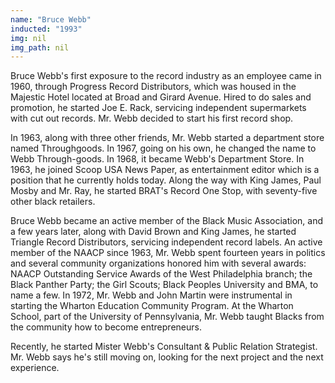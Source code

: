 ```yaml
---
name: "Bruce Webb"
inducted: "1993"
img: nil
img_path: nil
---
```


Bruce Webb's first exposure to the record industry as an employee came in 1960, through Progress Record Distributors, which was housed in the Majestic Hotel located at Broad and Girard Avenue. Hired to do sales and promotion, he started Joe E. Rack, servicing independent supermarkets with cut out records. Mr. Webb decided to start his first record shop.

In 1963, along with three other friends, Mr. Webb started a department store named Throughgoods. In 1967, going on his own, he changed the name to Webb Through-goods. In 1968, it became Webb's Department Store. In 1963, he joined Scoop USA News Paper, as entertainment editor which is a position that he currently holds today. Along the way with King James, Paul Mosby and Mr. Ray, he started BRAT's Record One Stop, with seventy-five other black retailers.

Bruce Webb became an active member of the Black Music Association, and a few years later, along with David Brown and King James, he started Triangle Record Distributors, servicing independent record labels. An active member of the NAACP since 1963, Mr. Webb spent fourteen years in politics and several community organizations honored him with several awards: NAACP Outstanding Service Awards of the West Philadelphia branch; the Black Panther Party; the Girl Scouts; Black Peoples University and BMA, to name a few. In 1972, Mr. Webb and John Martin were instrumental in starting the Wharton Education Community Program. At the Wharton School, part of the University of Pennsylvania, Mr. Webb taught Blacks from the community how to become entrepreneurs.

Recently, he started Mister Webb's Consultant & Public Relation Strategist. Mr. Webb says he's still moving on, looking for the next project and the next experience.  
